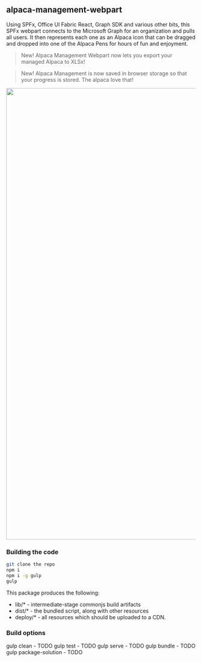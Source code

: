 ## alpaca-management-webpart

Using SPFx, Office UI Fabric React, Graph SDK and various other bits, this SPFx webpart connects to the Microsoft Graph for an organization and pulls all users. It then represents each one as an Alpaca icon that can be dragged and dropped into one of the Alpaca Pens for hours of fun and enjoyment. 

> New! Alpaca Management Webpart now lets you export your managed Alpaca to XLSx!

> New! Alpaca Management is now saved in browser storage so that your progress is stored. The alpaca love that!
<p align="center">
  <img src="https://github.com/spithappens/alpaca-management-webpart/blob/master/AlpacaManagementScreenshot-3.png?raw=true" width="1200">
</p>

### Building the code

```bash
git clone the repo
npm i
npm i -g gulp
gulp
```

This package produces the following:

* lib/* - intermediate-stage commonjs build artifacts
* dist/* - the bundled script, along with other resources
* deploy/* - all resources which should be uploaded to a CDN.

### Build options

gulp clean - TODO
gulp test - TODO
gulp serve - TODO
gulp bundle - TODO
gulp package-solution - TODO
